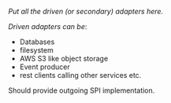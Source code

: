 _Put all the driven (or secondary) adapters here._ 

*Driven adapters can be*:
* Databases
* filesystem
* AWS S3 like object storage
* Event producer
* rest clients calling other services etc.

Should provide outgoing SPI implementation.
